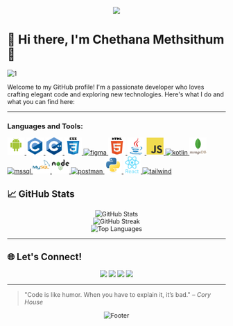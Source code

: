 <p align="center">
  <img src="https://github.com/user-attachments/assets/c0babfbf-55a2-4265-8c80-22ad76d5e6be" width="500"/>
</p>

# 🌟 Hi there, I'm **Chethana Methsithum** 👋 

![1](https://github.com/user-attachments/assets/e556a57a-9026-42c6-8103-309360998755)

Welcome to my GitHub profile! I'm a passionate developer who loves crafting elegant code and exploring new technologies. Here's what I do and what you can find here:

---

<h3 align="left">Languages and Tools:</h3>
<p align="left"> <a href="https://developer.android.com" target="_blank" rel="noreferrer"> <img src="https://raw.githubusercontent.com/devicons/devicon/master/icons/android/android-original-wordmark.svg" alt="android" width="40" height="40"/> </a> <a href="https://www.cprogramming.com/" target="_blank" rel="noreferrer"> <img src="https://raw.githubusercontent.com/devicons/devicon/master/icons/c/c-original.svg" alt="c" width="40" height="40"/> </a> <a href="https://www.w3schools.com/cpp/" target="_blank" rel="noreferrer"> <img src="https://raw.githubusercontent.com/devicons/devicon/master/icons/cplusplus/cplusplus-original.svg" alt="cplusplus" width="40" height="40"/> </a> <a href="https://www.w3schools.com/css/" target="_blank" rel="noreferrer"> <img src="https://raw.githubusercontent.com/devicons/devicon/master/icons/css3/css3-original-wordmark.svg" alt="css3" width="40" height="40"/> </a> <a href="https://www.figma.com/" target="_blank" rel="noreferrer"> <img src="https://www.vectorlogo.zone/logos/figma/figma-icon.svg" alt="figma" width="40" height="40"/> </a> <a href="https://www.w3.org/html/" target="_blank" rel="noreferrer"> <img src="https://raw.githubusercontent.com/devicons/devicon/master/icons/html5/html5-original-wordmark.svg" alt="html5" width="40" height="40"/> </a> <a href="https://www.java.com" target="_blank" rel="noreferrer"> <img src="https://raw.githubusercontent.com/devicons/devicon/master/icons/java/java-original.svg" alt="java" width="40" height="40"/> </a> <a href="https://developer.mozilla.org/en-US/docs/Web/JavaScript" target="_blank" rel="noreferrer"> <img src="https://raw.githubusercontent.com/devicons/devicon/master/icons/javascript/javascript-original.svg" alt="javascript" width="40" height="40"/> </a> <a href="https://kotlinlang.org" target="_blank" rel="noreferrer"> <img src="https://www.vectorlogo.zone/logos/kotlinlang/kotlinlang-icon.svg" alt="kotlin" width="40" height="40"/> </a> <a href="https://www.mongodb.com/" target="_blank" rel="noreferrer"> <img src="https://raw.githubusercontent.com/devicons/devicon/master/icons/mongodb/mongodb-original-wordmark.svg" alt="mongodb" width="40" height="40"/> </a> <a href="https://www.microsoft.com/en-us/sql-server" target="_blank" rel="noreferrer"> <img src="https://www.svgrepo.com/show/303229/microsoft-sql-server-logo.svg" alt="mssql" width="40" height="40"/> </a> <a href="https://www.mysql.com/" target="_blank" rel="noreferrer"> <img src="https://raw.githubusercontent.com/devicons/devicon/master/icons/mysql/mysql-original-wordmark.svg" alt="mysql" width="40" height="40"/> </a> <a href="https://nodejs.org" target="_blank" rel="noreferrer"> <img src="https://raw.githubusercontent.com/devicons/devicon/master/icons/nodejs/nodejs-original-wordmark.svg" alt="nodejs" width="40" height="40"/> </a> <a href="https://postman.com" target="_blank" rel="noreferrer"> <img src="https://www.vectorlogo.zone/logos/getpostman/getpostman-icon.svg" alt="postman" width="40" height="40"/> </a> <a href="https://www.python.org" target="_blank" rel="noreferrer"> <img src="https://raw.githubusercontent.com/devicons/devicon/master/icons/python/python-original.svg" alt="python" width="40" height="40"/> </a> <a href="https://reactjs.org/" target="_blank" rel="noreferrer"> <img src="https://raw.githubusercontent.com/devicons/devicon/master/icons/react/react-original-wordmark.svg" alt="react" width="40" height="40"/> </a> <a href="https://tailwindcss.com/" target="_blank" rel="noreferrer"> <img src="https://www.vectorlogo.zone/logos/tailwindcss/tailwindcss-icon.svg" alt="tailwind" width="40" height="40"/> </a> </p>


## 📈 **GitHub Stats**

<div align="center">
  <img src="https://github-readme-stats.vercel.app/api?username=Methsithum&show_icons=true&theme=tokyonight&hide_border=true&custom_title=My%20GitHub%20Stats" alt="GitHub Stats" />
  <br />
  <img src="https://github-readme-streak-stats.herokuapp.com/?user=Methsithum&theme=tokyonight&hide_border=true" alt="GitHub Streak" />
  <br />
  <img src="https://github-readme-stats.vercel.app/api/top-langs/?username=Methsithum&layout=compact&theme=tokyonight&hide_border=true" alt="Top Languages" />
</div>

---

## 🌐 **Let's Connect!**

<div align="center">
  <a href="https://linkedin.com/in/your-profile"><img src="https://img.shields.io/badge/-LinkedIn-0077B5?logo=linkedin&logoColor=white&style=for-the-badge" /></a>
  <a href="https://twitter.com/your-profile"><img src="https://img.shields.io/badge/-Twitter-1DA1F2?logo=twitter&logoColor=white&style=for-the-badge" /></a>
  <a href="https://your-portfolio-url.com"><img src="https://img.shields.io/badge/-Portfolio-black?logo=google-chrome&logoColor=white&style=for-the-badge" /></a>
  <a href="mailto:your-email@gmail.com"><img src="https://img.shields.io/badge/-Email-EA4335?logo=gmail&logoColor=white&style=for-the-badge" /></a>
</div>

---

> "Code is like humor. When you have to explain it, it’s bad." – _Cory House_

<div align="center">
  <img src="https://raw.githubusercontent.com/Methsithum/Methsithum/main/footer/footer-banner.gif" alt="Footer" />
</div>
